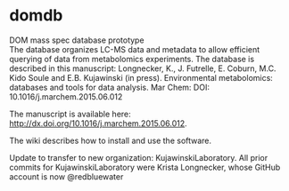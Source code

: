 domdb
=====

DOM mass spec database prototype\
The database organizes LC-MS data and metadata to allow efficient querying of data from metabolomics experiments. The database is described in this manuscript: Longnecker, K., J. Futrelle, E. Coburn, M.C. Kido Soule and E.B. Kujawinski (in press). Environmental metabolomics: databases and tools for data analysis. Mar Chem: DOI: 10.1016/j.marchem.2015.06.012 

The manuscript is available here: http://dx.doi.org/10.1016/j.marchem.2015.06.012. 

The wiki describes how to install and use the software.

Update to transfer to new organization: KujawinskiLaboratory. All prior commits for KujawinskiLaboratory were Krista Longnecker, whose GitHub account is now @redbluewater
